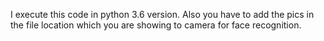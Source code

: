 I execute this code in python 3.6 version. Also you have to add the pics in the file location which you are showing to camera for face recognition.
